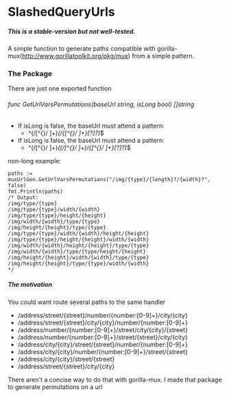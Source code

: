 SlashedQueryUrls
================
##### This is a stable-version but not well-tested. 

A simple function to generate paths compatible with gorilla-mux(http://www.gorillatoolkit.org/pkg/mux) from a simple pattern.

### The Package

There are just one exported function

###### func GetUrlVarsPermutations(baseUrl string, isLong bool) []string 
* If isLong is false, the baseUrl must attend a pattern:
  * ^(/[^{}/ ]+)*(/{[^{}/ ]+}[?]?)*$
* If isLong is false, the baseUrl must attend a pattern:
  * ^(/[^{}/ ]+)*((/[^{}/ ]+)/{[^{}/ ]+}[?]?)*$

non-long example:

    paths := muxUrlGen.GetUrlVarsPermutations("/img/{type}/{length}?/{width}?", false)
    fmt.Println(paths) 
    /* Output:
    /img/type/{type}
    /img/type/{type}/width/{width}
    /img/type/{type}/height/{height}
    /img/width/{width}/type/{type}
    /img/height/{height}/type/{type}
    /img/type/{type}/width/{width}/height/{height}
    /img/type/{type}/height/{height}/width/{width}
    /img/width/{width}/height/{height}/type/{type}
    /img/width/{width}/type/{type/height/{height}
    /img/height/{height}/width/{width}/type/{type}
    /img/height/{height}/type/{type}/width/{width}
    */

  




##### The motivation

You could want route several paths to the same handler

* /address/street/{street}/number/{number:[0-9]+}/city/{city}
* /address/street/{street}/city/{city}/number/{number:[0-9]+}
* /address/number/{number:[0-9]+}/street/city/{city}/{street}
* /address/number/{number:[0-9]+}/street/{street}/city/{city}
* /address/city/{city}/street/{street}/number/{number:[0-9]+}
* /address/city/{city}/number/{number:[0-9]+}/street/{street}
* /address/city/{city}/street/{street}
* /address/street/{street}/city/{city}

There aren't a concise way to do that with gorilla-mux. 
I made that package to generate permutations on a url

